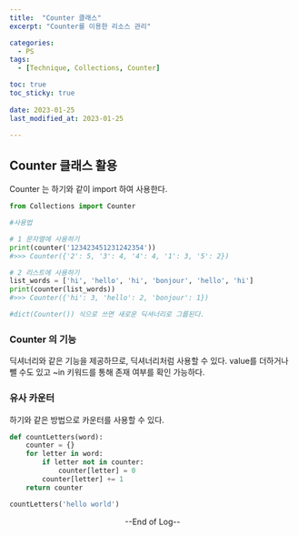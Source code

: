 ```yaml
---
title:  "Counter 클래스" 
excerpt: "Counter를 이용한 리소스 관리"

categories:
  - PS
tags:
  - [Technique, Collections, Counter]

toc: true
toc_sticky: true
 
date: 2023-01-25
last_modified_at: 2023-01-25

---
```


## Counter 클래스 활용

Counter 는 하기와 같이 import 하여 사용한다.

```python
from Collections import Counter

#사용법

# 1 문자열에 사용하기
print(counter('123423451231242354'))
#>>> Counter({'2': 5, '3': 4, '4': 4, '1': 3, '5': 2})

# 2 리스트에 사용하기
list_words = ['hi', 'hello', 'hi', 'bonjour', 'hello', 'hi']
print(counter(list_words))
#>>> Counter({'hi': 3, 'hello': 2, 'bonjour': 1})

#dict(Counter()) 식으로 쓰면 새로운 딕셔너리로 그룹된다.

```

### Counter 의 기능

딕셔너리와 같은 기능을 제공하므로, 딕셔너리처럼 사용할 수 있다.
value를 더하거나 뺄 수도 있고 ~in 키워드를 통해 존재 여부를 확인 가능하다.

### 유사 카운터

하기와 같은 방법으로 카운터를 사용할 수 있다.

```python
def countLetters(word):
    counter = {}
    for letter in word:
        if letter not in counter:
            counter[letter] = 0
        counter[letter] += 1
    return counter

countLetters('hello world')
```



<center> --End of Log-- </center>

